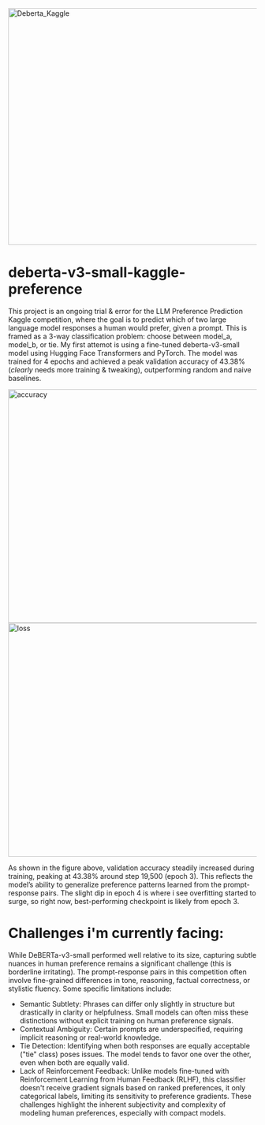 
<img width="1200" height="480" alt="Deberta_Kaggle" src="https://github.com/user-attachments/assets/58560767-6cb5-49f8-9f58-23c79256c100" />

# deberta-v3-small-kaggle-preference

This project is an ongoing trial & error for the LLM Preference Prediction Kaggle competition, where the goal is to predict which of two large language model responses a human would prefer, given a prompt. This is framed as a 3-way classification problem: choose between model_a, model_b, or tie.
My first attemot is using a fine-tuned deberta-v3-small model using Hugging Face Transformers and PyTorch. 
The model was trained for 4 epochs and achieved a peak validation accuracy of 43.38% 
(*clearly* needs more training & tweaking), outperforming random and naive baselines.

<img width="610" height="474" alt="accuracy" src="https://github.com/user-attachments/assets/9b5f39f5-4c39-4ad2-93fd-312fcd2299ac" />
<img width="600" height="474" alt="loss" src="https://github.com/user-attachments/assets/4f16503a-4fd5-4b68-8dd6-04753bb383e1" />



As shown in the figure above, validation accuracy steadily increased during training, peaking at 43.38% around step 19,500 (epoch 3). 
This reflects the model’s ability to generalize preference patterns learned from the prompt-response pairs. 
The slight dip in epoch 4 is where i see overfitting started to surge, so right now, best-performing checkpoint is likely from epoch 3.

# Challenges i'm currently facing:
While DeBERTa-v3-small performed well relative to its size, capturing subtle nuances in human preference remains a significant challenge (this is borderline irritating). 
The prompt-response pairs in this competition often involve fine-grained differences in tone, reasoning, factual correctness, or stylistic fluency.
Some specific limitations include:
- Semantic Subtlety: Phrases can differ only slightly in structure but drastically in clarity or helpfulness. Small models can often miss these distinctions without explicit training on human preference signals.
- Contextual Ambiguity: Certain prompts are underspecified, requiring implicit reasoning or real-world knowledge.
- Tie Detection: Identifying when both responses are equally acceptable ("tie" class) poses issues. The model tends to favor one over the other, even when both are equally valid.
- Lack of Reinforcement Feedback: Unlike models fine-tuned with Reinforcement Learning from Human Feedback (RLHF), this classifier doesn't receive gradient signals based on ranked preferences, it only categorical labels, limiting its sensitivity to preference gradients.
These challenges highlight the inherent subjectivity and complexity of modeling human preferences, especially with compact models.
